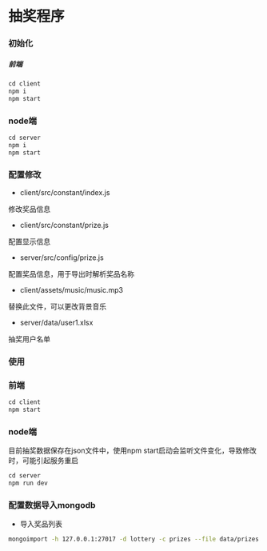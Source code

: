 # 抽奖程序

### 初始化

##### 前端

```js
cd client
npm i
npm start
```

### node端

```js
cd server
npm i
npm start
```

### 配置修改

- client/src/constant/index.js

修改奖品信息

- client/src/constant/prize.js

配置显示信息

- server/src/config/prize.js

配置奖品信息，用于导出时解析奖品名称

- client/assets/music/music.mp3

替换此文件，可以更改背景音乐

- server/data/user1.xlsx

抽奖用户名单

### 使用

### 前端

```js
cd client
npm start
```

### node端

目前抽奖数据保存在json文件中，使用npm start启动会监听文件变化，导致修改时，可能引起服务重启

```js
cd server
npm run dev
```

### 配置数据导入mongodb

- 导入奖品列表

```sh
mongoimport -h 127.0.0.1:27017 -d lottery -c prizes --file data/prizes.json
```
